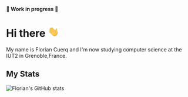 **🚧 Work in progress 🚧**

# Hi there <img src="./wave.gif" width="30px">
My name is Florian Cuerq and I'm now studying computer science at the IUT2 in Grenoble,France.

## My Stats
![Florian's GitHub stats](https://github-readme-stats.vercel.app/api?username=floriancuerq&count_private=true&show_icons=true&hide_rank=true)


<!--
**floriancuerq/floriancuerq** is a ✨ _special_ ✨ repository because its `README.md` (this file) appears on your GitHub profile.

-->
